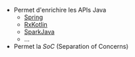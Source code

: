 
* Permet d'enrichire les APIs Java
  * [Spring](https://docs.spring.io/spring/docs/current/spring-framework-reference/languages.html#kotlin-spring-projects-in-kotlin)
  * [RxKotlin](https://github.com/ReactiveX/RxKotlin)
  * [SparkJava](http://sparkjava.com/news#spark-kotlin-released)
  * ...
* Permet la _SoC_ (Separation of Concerns)
 
